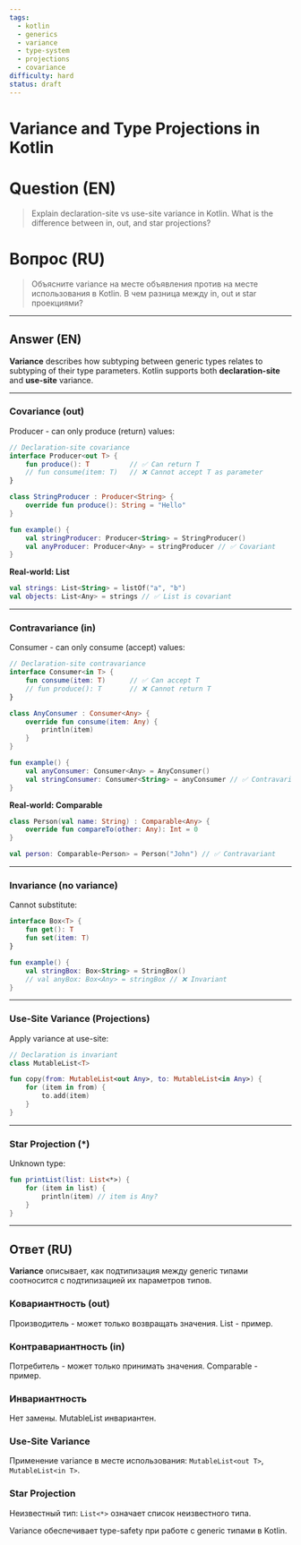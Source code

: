 ```yaml
---
tags:
  - kotlin
  - generics
  - variance
  - type-system
  - projections
  - covariance
difficulty: hard
status: draft
---
```


# Variance and Type Projections in Kotlin

# Question (EN)
> Explain declaration-site vs use-site variance in Kotlin. What is the difference between in, out, and star projections?

# Вопрос (RU)
> Объясните variance на месте объявления против на месте использования в Kotlin. В чем разница между in, out и star проекциями?

---

## Answer (EN)

**Variance** describes how subtyping between generic types relates to subtyping of their type parameters. Kotlin supports both **declaration-site** and **use-site** variance.

---

### Covariance (out)

Producer - can only produce (return) values:

```kotlin
// Declaration-site covariance
interface Producer<out T> {
    fun produce(): T          // ✅ Can return T
    // fun consume(item: T)   // ❌ Cannot accept T as parameter
}

class StringProducer : Producer<String> {
    override fun produce(): String = "Hello"
}

fun example() {
    val stringProducer: Producer<String> = StringProducer()
    val anyProducer: Producer<Any> = stringProducer // ✅ Covariant
}
```

**Real-world: List<out T>**

```kotlin
val strings: List<String> = listOf("a", "b")
val objects: List<Any> = strings // ✅ List is covariant
```

---

### Contravariance (in)

Consumer - can only consume (accept) values:

```kotlin
// Declaration-site contravariance
interface Consumer<in T> {
    fun consume(item: T)      // ✅ Can accept T
    // fun produce(): T       // ❌ Cannot return T
}

class AnyConsumer : Consumer<Any> {
    override fun consume(item: Any) {
        println(item)
    }
}

fun example() {
    val anyConsumer: Consumer<Any> = AnyConsumer()
    val stringConsumer: Consumer<String> = anyConsumer // ✅ Contravariant
}
```

**Real-world: Comparable<in T>**

```kotlin
class Person(val name: String) : Comparable<Any> {
    override fun compareTo(other: Any): Int = 0
}

val person: Comparable<Person> = Person("John") // ✅ Contravariant
```

---

### Invariance (no variance)

Cannot substitute:

```kotlin
interface Box<T> {
    fun get(): T
    fun set(item: T)
}

fun example() {
    val stringBox: Box<String> = StringBox()
    // val anyBox: Box<Any> = stringBox // ❌ Invariant
}
```

---

### Use-Site Variance (Projections)

Apply variance at use-site:

```kotlin
// Declaration is invariant
class MutableList<T>

fun copy(from: MutableList<out Any>, to: MutableList<in Any>) {
    for (item in from) {
        to.add(item)
    }
}
```

---

### Star Projection (*)

Unknown type:

```kotlin
fun printList(list: List<*>) {
    for (item in list) {
        println(item) // item is Any?
    }
}
```

---

## Ответ (RU)

**Variance** описывает, как подтипизация между generic типами соотносится с подтипизацией их параметров типов.

### Ковариантность (out)

Производитель - может только возвращать значения. List<out T> - пример.

### Контравариантность (in)

Потребитель - может только принимать значения. Comparable<in T> - пример.

### Инвариантность

Нет замены. MutableList<T> инвариантен.

### Use-Site Variance

Применение variance в месте использования: `MutableList<out T>`, `MutableList<in T>`.

### Star Projection

Неизвестный тип: `List<*>` означает список неизвестного типа.

Variance обеспечивает type-safety при работе с generic типами в Kotlin.
